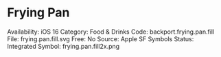 # Frying Pan

Availability: iOS 16
Category: Food & Drinks
Code: backport.frying.pan.fill
File: frying.pan.fill.svg
Free: No
Source: Apple SF Symbols
Status: Integrated
Symbol: frying.pan.fill2x.png